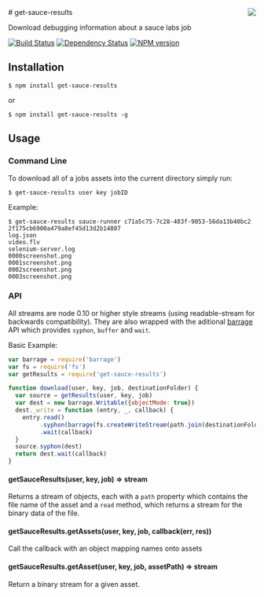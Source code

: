 <img src="http://i.imgur.com/GoaISmM.png" align="right" />
# get-sauce-results

  Download debugging information about a sauce labs job

[![Build Status](https://travis-ci.org/jepso-ci/get-sauce-results.png?branch=master)](https://travis-ci.org/jepso-ci/get-sauce-results)
[![Dependency Status](https://img.shields.io/david/jepso-ci/get-sauce-results.svg)](https://david-dm.org/jepso-ci/get-sauce-results)
[![NPM version](https://img.shields.io/npm/v/get-sauce-results.svg)](https://www.npmjs.com/package/get-sauce-results)

## Installation

    $ npm install get-sauce-results

  or

    $ npm install get-sauce-results -g

## Usage

### Command Line

To download all of a jobs assets into the current directory simply run:

```console
$ get-sauce-results user key jobID
```

Example:

```console
$ get-sauce-results sauce-runner c71a5c75-7c28-483f-9053-56da13b40bc2 2f175cb6900a479a8ef45d13d2b14807
log.json
video.flv
selenium-server.log
0000screenshot.png
0001screenshot.png
0002screenshot.png
0003screenshot.png
```

### API

All streams are node 0.10 or higher style streams (using readable-stream for backwards compatibility).  They are also wrapped with the aditional [barrage](https://npmjs.org/package/barrage) API which provides `syphon`, `buffer` and `wait`.

Basic Example:

```js
var barrage = require('barrage')
var fs = require('fs')
var getResults = require('get-sauce-results')

function download(user, key, job, destinationFolder) {
  var source = getResults(user, key, job)
  var dest = new barrage.Writable({objectMode: true})
  dest._write = function (entry, _, callback) {
    entry.read()
         .syphon(barrage(fs.createWriteStream(path.join(destinationFolder, entry.path))))
         .wait(callback)
  }
  source.syphon(dest)
  return dest.wait(callback)
}
```

#### getSauceResults(user, key, job) => stream

Returns a stream of objects, each with a `path` property which contains the file name of the asset and a `read` method, which returns a stream for the binary data of the file.

#### getSauceResults.getAssets(user, key, job, callback(err, res))

Call the callback with an object mapping names onto assets

#### getSauceResults.getAsset(user, key, job, assetPath) => stream

Return a binary stream for a given asset.